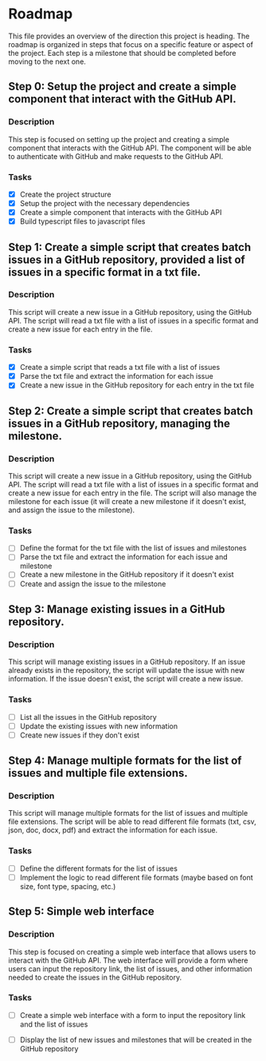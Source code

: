 # Roadmap

This file provides an overview of the direction this project is heading. The roadmap is organized in steps that focus on a specific feature or aspect of the project. Each step is a milestone that should be completed before moving to the next one.

## Step 0: Setup the project and create a simple component that interact with the GitHub API.

### Description

This step is focused on setting up the project and creating a simple component that interacts with the GitHub API. The component will be able to authenticate with GitHub and make requests to the GitHub API.

### Tasks

- [x] Create the project structure
- [x] Setup the project with the necessary dependencies
- [x] Create a simple component that interacts with the GitHub API
- [x] Build typescript files to javascript files

## Step 1: Create a simple script that creates batch issues in a GitHub repository, provided a list of issues in a specific format in a txt file.

### Description

This script will create a new issue in a GitHub repository, using the GitHub API. The script will read a txt file with a list of issues in a specific format and create a new issue for each entry in the file.

### Tasks

- [x] Create a simple script that reads a txt file with a list of issues
- [x] Parse the txt file and extract the information for each issue
- [x] Create a new issue in the GitHub repository for each entry in the txt file

## Step 2: Create a simple script that creates batch issues in a GitHub repository, managing the milestone.

### Description

This script will create a new issue in a GitHub repository, using the GitHub API. The script will read a txt file with a list of issues in a specific format and create a new issue for each entry in the file. The script will also manage the milestone for each issue (it will create a new milestone if it doesn't exist, and assign the issue to the milestone).

### Tasks

- [ ] Define the format for the txt file with the list of issues and milestones
- [ ] Parse the txt file and extract the information for each issue and milestone
- [ ] Create a new milestone in the GitHub repository if it doesn't exist
- [ ] Create and assign the issue to the milestone

## Step 3: Manage existing issues in a GitHub repository.

### Description

This script will manage existing issues in a GitHub repository. If an issue already exists in the repository, the script will update the issue with new information. If the issue doesn't exist, the script will create a new issue.

### Tasks

- [ ] List all the issues in the GitHub repository
- [ ] Update the existing issues with new information
- [ ] Create new issues if they don't exist

## Step 4: Manage multiple formats for the list of issues and multiple file extensions.

### Description

This script will manage multiple formats for the list of issues and multiple file extensions. The script will be able to read different file formats (txt, csv, json, doc, docx, pdf) and extract the information for each issue.

### Tasks

- [ ] Define the different formats for the list of issues
- [ ] Implement the logic to read different file formats (maybe based on font size, font type, spacing, etc.)

## Step 5: Simple web interface

### Description

This step is focused on creating a simple web interface that allows users to interact with the GitHub API. The web interface will provide a form where users can input the repository link, the list of issues, and other information needed to create the issues in the GitHub repository.

### Tasks

- [ ] Create a simple web interface with a form to input the repository link and the list of issues
- [ ] Display the list of new issues and milestones that will be created in the GitHub repository

